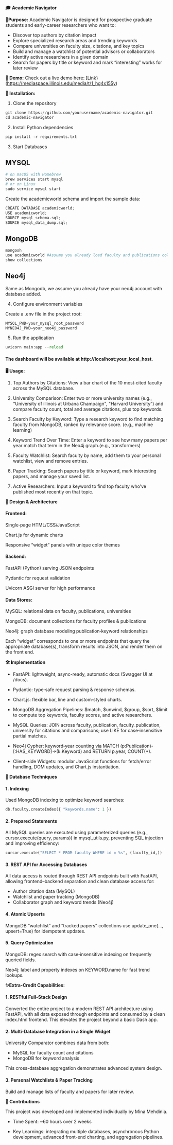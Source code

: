 **🎓 Academic Navigator** 

**📌Purpose:** Academic Navigator is designed for prospective graduate students and early-career researchers who want to:

* Discover top authors by citation impact
* Explore specialized research areas and trending keywords
* Compare universities on faculty size, citations, and key topics
* Build and manage a watchlist of potential advisors or collaborators
* Identify active researchers in a given domain
* Search for papers by title or keyword and mark “interesting” works for later review

**🔗 Demo:** Check out a live demo here: [Link}(https://mediaspace.illinois.edu/media/t/1_hg4x155y)

**🚀 Installation:** 

 1. Clone the repository
```python
git clone https://github.com/yourusername/academic-navigator.git
cd academic-navigator   
```
 2. Install Python dependencies
```python
pip install -r requirements.txt 
```
3. Start Databases
   
## MYSQL

```python
# on macOS with Homebrew
brew services start mysql
# or on Linux
sudo service mysql start
```
Create the academicworld schema and import the sample data:

```python
CREATE DATABASE academicworld;
USE academicworld;
SOURCE mysql_schema.sql;
SOURCE mysql_data_dump.sql;
```
## MongoDB

```python
mongosh
use academicworld #Assume you already load faculty and publications collections from JSON
show collections
```

## Neo4j

Same as Mongodb, we assume you already have your neo4j account with database added. 

4. Configure environment variables

Create a .env file in the project root:
```python
MYSQL_PWD=your_mysql_root_password
MYNEO4J_PWD=your_neo4j_password
```
5. Run the application
```python
uvicorn main:app --reload
```
#### The dashboard will be available at http://localhost:your_local_host.

**🖥️ Usage:** 

1. Top Authors by Citations:
View a bar chart of the 10 most‐cited faculty across the MySQL database.

2. University Comparison:
Enter two or more university names (e.g., “University of illinois at Urbana Champaign", "Harvard University”) and compare faculty count, total and average citations, plus top keywords.

3. Search Faculty by Keyword: Type a research keyword to find matching faculty from MongoDB, ranked by relevance score. (e.g., machine learning)

4. Keyword Trend Over Time: Enter a keyword to see how many papers per year match that term in the Neo4j graph.(e.g., transformers)

5. Faculty Watchlist: Search faculty by name, add them to your personal watchlist, view and remove entries. 

6. Paper Tracking: Search papers by title or keyword, mark interesting papers, and manage your saved list.

7. Active Researchers: Input a keyword to find top faculty who’ve published most recently on that topic.

**🎨 Design & Architecture** 


####  Frontend:

Single‐page HTML/CSS/JavaScript

Chart.js for dynamic charts

Responsive “widget” panels with unique color themes

#### Backend:

FastAPI (Python) serving JSON endpoints

Pydantic for request validation

Uvicorn ASGI server for high performance

#### Data Stores:

MySQL: relational data on faculty, publications, universities

MongoDB: document collections for faculty profiles & publications

Neo4j: graph database modeling publication‐keyword relationships

Each “widget” corresponds to one or more endpoints that query the appropriate database(s), transform results into JSON, and render them on the front end.


**🛠️ Implementation** 

* FastAPI: lightweight, async-ready, automatic docs (Swagger UI at /docs).

* Pydantic: type‐safe request parsing & response schemas.

* Chart.js: flexible bar, line and custom‐styled charts.

* MongoDB Aggregation Pipelines: $match, $unwind, $group, $sort, $limit to compute top keywords, faculty scores, and active researchers.

* MySQL Queries: JOIN across faculty, publication, faculty_publication, university for citations and comparisons; use LIKE for case‐insensitive partial matches.

* Neo4j Cypher: keyword‐year counting via MATCH (p:Publication)-[:HAS_KEYWORD]->(k:Keyword) and RETURN p.year, COUNT(*).

* Client-side Widgets: modular JavaScript functions for fetch/error handling, DOM updates, and Chart.js instantiation.

**💾 Database Techniques** 
#### 1. Indexing
Used MongoDB indexing to optimize keyword searches:
```python
db.faculty.createIndex({ "keywords.name": 1 })
```

#### 2. Prepared Statements
All MySQL queries are executed using parameterized queries (e.g., cursor.execute(query, params)) in mysql_utils.py, preventing SQL injection and improving efficiency:
```python
cursor.execute("SELECT * FROM faculty WHERE id = %s", (faculty_id,))
```
#### 3. REST API for Accessing Databases
All data access is routed through REST API endpoints built with FastAPI, allowing frontend–backend separation and clean database access for:

* Author citation data (MySQL)
* Watchlist and paper tracking (MongoDB)
* Collaborator graph and keyword trends (Neo4j)

#### 4. Atomic Upserts

MongoDB “watchlist” and “tracked papers” collections use update_one(..., upsert=True) for idempotent updates.

#### 5. Query Optimization

MongoDB: regex search with case‐insensitive indexing on frequently queried fields.
	
Neo4j: label and property indexes on KEYWORD.name for fast trend lookups.



**✨Extra-Credit Capabilities:** 

#### 1. RESTful Full-Stack Design

Converted the entire project to a modern REST API architecture using FastAPI, with all data exposed through endpoints and consumed by a clean index.html frontend. This elevates the project beyond a basic Dash app.

#### 2.	Multi-Database Integration in a Single Widget

University Comparator combines data from both:
* MySQL for faculty count and citations
* MongoDB for keyword analysis

This cross-database aggregation demonstrates advanced system design.

#### 3.	Personal Watchlists & Paper Tracking

Build and manage lists of faculty and papers for later review.


**🤝 Contributions** 

This project was developed and implemented individually by Mina Mehdinia.

* Time Spent: ~60 hours over 2 weeks

* Key Learnings: integrating multiple databases, asynchronous Python development, advanced front-end charting, and aggregation pipelines.



